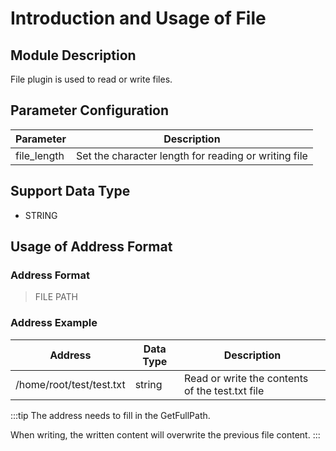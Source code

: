 # Introduction and Usage of File

## Module Description

File plugin is used to read or write files.

## Parameter Configuration

| Parameter   | Description                                           |
| ----------- | ----------------------------------------------------- |
| file_length | Set the character length for reading or writing file |

## Support Data Type

* STRING

## Usage of Address Format

### Address Format

> FILE PATH

### Address Example

| Address                  | Data Type | Description              |
| ------------------------ | --------- | ----------------------------------------------- |
| /home/root/test/test.txt | string    | Read or write the contents of the test.txt file |

:::tip
The address needs to fill in the GetFullPath.

When writing, the written content will overwrite the previous file content.
:::
